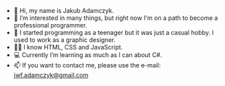 - 👋 Hi, my name is Jakub Adamczyk.
- 👀 I’m interested in many things, but right now I'm on a path to become a professional programmer.
- 📜 I started programming as a teenager but it was just a casual hobby. I used to work as a graphic designer.
- 👨‍💻 I know HTML, CSS and JavaScript.
- 💻 Currently I’m learning as much as I can about C#.
- 📫 If you want to contact me, please use the e-mail: jwf.adamczyk@gmail.com

<!---
thesigns/thesigns is a ✨ special ✨ repository because its `README.md` (this file) appears on your GitHub profile.
You can click the Preview link to take a look at your changes.
--->
